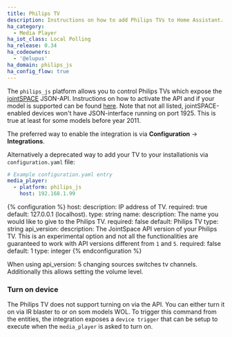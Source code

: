 ```yaml
---
title: Philips TV
description: Instructions on how to add Philips TVs to Home Assistant.
ha_category:
  - Media Player
ha_iot_class: Local Polling
ha_release: 0.34
ha_codeowners:
  - '@elupus'
ha_domain: philips_js
ha_config_flow: true
---
```


The `philips_js` platform allows you to control Philips TVs which expose the [jointSPACE](http://jointspace.sourceforge.net/) JSON-API. Instructions on how to activate the API and if your model is supported can be found [here](http://jointspace.sourceforge.net/download.html). Note that not all listed, jointSPACE-enabled devices won't have JSON-interface running on port 1925. This is true at least for some models before year 2011.

The preferred way to enable the integration is via **Configuration** -> **Integrations**.

Alternatively a deprecated way to add your TV to your installationis via `configuration.yaml` file:

```yaml
# Example configuration.yaml entry
media_player:
  - platform: philips_js
    host: 192.168.1.99
```

{% configuration %}
host:
  description: IP address of TV.
  required: true
  default: 127.0.0.1 (localhost).
  type: string
name:
  description: The name you would like to give to the Philips TV.
  required: false
  default: Philips TV
  type: string
api_version:
  description: The JointSpace API version of your Philips TV. This is an experimental option and not all the functionalities are guaranteed to work with API versions different from `1` and `5`.
  required: false
  default: 1
  type: integer
{% endconfiguration %}

<div class='note'>
When using api_version: 5 changing sources switches tv channels. Additionally this allows setting the volume level.
</div>


### Turn on device

The Philips TV does not support turning on via the API. You can either turn it on via IR blaster to or on som models WOL. To trigger this command from the entities, the integration exposes a `device trigger` that can be setup to execute when the `media_player` is asked to turn on.
